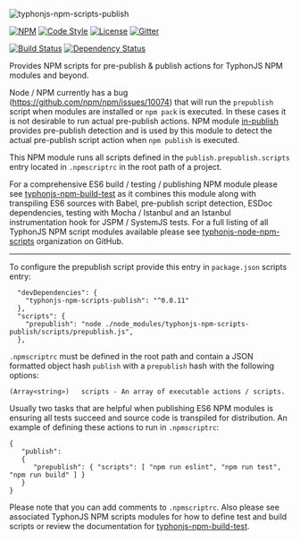 ![typhonjs-npm-scripts-publish](http://i.imgur.com/2vSMiDl.png)

[![NPM](https://img.shields.io/npm/v/typhonjs-npm-scripts-publish.svg?label=npm)](https://www.npmjs.com/package/typhonjs-npm-scripts-publish)
[![Code Style](https://img.shields.io/badge/code%20style-allman-yellowgreen.svg?style=flat)](https://en.wikipedia.org/wiki/Indent_style#Allman_style)
[![License](https://img.shields.io/badge/license-MPLv2-yellowgreen.svg?style=flat)](https://github.com/typhonjs-node-npm-scripts/typhonjs-npm-scripts-publish/blob/master/LICENSE)
[![Gitter](https://img.shields.io/gitter/room/typhonjs/TyphonJS.svg)](https://gitter.im/typhonjs/TyphonJS)

[![Build Status](https://travis-ci.org/typhonjs-node-npm-scripts/typhonjs-npm-scripts-publish.svg?branch=master)](https://travis-ci.org/typhonjs-node-npm-scripts/typhonjs-npm-scripts-publish)
[![Dependency Status](https://www.versioneye.com/user/projects/56cea7106b21e500355b1140/badge.svg?style=flat)](https://www.versioneye.com/user/projects/56cea7106b21e500355b1140)

Provides NPM scripts for pre-publish & publish actions for TyphonJS NPM modules and beyond.

Node / NPM currently has a bug (https://github.com/npm/npm/issues/10074) that will run the
`prepublish` script when modules are installed or `npm pack` is executed. In these cases it is not desirable to run
actual pre-publish actions. NPM module [in-publish](https://www.npmjs.com/package/in-publish) provides pre-publish detection and is used by this module to detect the actual pre-publish script action when `npm publish` is executed.

This NPM module runs all scripts defined in the `publish.prepublish.scripts` entry located in `.npmscriptrc` in the root path of a project. 

For a comprehensive ES6 build / testing / publishing NPM module please see [typhonjs-npm-build-test](https://www.npmjs.com/package/typhonjs-npm-build-test) as it combines this module along with transpiling ES6 sources with Babel, pre-publish script detection, ESDoc dependencies, testing with Mocha / Istanbul and an Istanbul instrumentation hook for JSPM / SystemJS tests. For a full listing of all TyphonJS NPM script modules available please see [typhonjs-node-npm-scripts](https://github.com/typhonjs-node-npm-scripts) organization on GitHub.

------

To configure the prepublish script provide this entry in `package.json` scripts entry:

```
  "devDependencies": {
    "typhonjs-npm-scripts-publish": "^0.0.11"
  },
  "scripts": {
    "prepublish": "node ./node_modules/typhonjs-npm-scripts-publish/scripts/prepublish.js",
  },
```

`.npmscriptrc` must be defined in the root path and contain a JSON formatted object hash `publish` with a `prepublish` hash
with the following options:
```
(Array<string>)   scripts - An array of executable actions / scripts.
```

Usually two tasks that are helpful when publishing ES6 NPM modules is ensuring all tests succeed and source code is transpiled for distribution. An example of defining these actions to run in `.npmscriptrc`:
```
{
   "publish":
   {
      "prepublish": { "scripts": [ "npm run eslint", "npm run test", "npm run build" ] }
   }
}
```

Please note that you can add comments to `.npmscriptrc`. Also please see associated TyphonJS NPM scripts modules for how to define test and build scripts or review the documentation for [typhonjs-npm-build-test](https://www.npmjs.com/package/typhonjs-npm-build-test).
